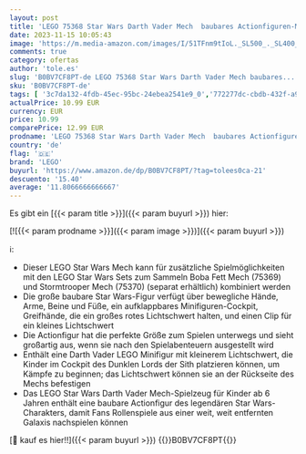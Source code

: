 ```yaml
---
layout: post
title: 'LEGO 75368 Star Wars Darth Vader Mech  baubares Actionfiguren-Modell mit Gelenkteilen  Minifiguren-Cockpit und großem roten Lichtschwert  Sammel-Spielzeug für Kinder  Jungen  Mädchen ab 6 Jahren'
date: 2023-11-15 10:05:43
image: 'https://m.media-amazon.com/images/I/51TFnm9tIoL._SL500_._SL400_.jpg'
comments: true
category: ofertas
author: 'tole.es'
slug: 'B0BV7CF8PT-de LEGO 75368 Star Wars Darth Vader Mech baubares...'
sku: 'B0BV7CF8PT-de'
tags: [ '3c7da132-4fdb-45ec-95bc-24ebea2541e9_0','772277dc-cbdb-432f-a915-25a321e9ed8c_0','772277dc-cbdb-432f-a915-25a321e9ed8c_4401','Arborist Merchandising Root','Bauspielzeug & Konstruktionsspielzeug','Bauspielzeugsets','Bereit für den Schulanfang','Best Selling','Custom Stores','Frühkindliche Betreuung','LEGO','Lego Star Wars','Lernaktivitäten und MINT','Selektion1','Self Service','Special Features Stores','Spiele, Spielzeug und Sammlerstücke für große Kinder','Spielzeug','Stores','e26659c6-d1cd-45cb-800b-2f9b432b8572_0','e26659c6-d1cd-45cb-800b-2f9b432b8572_5901','lego','​Bücher','🇩🇪', ]
actualPrice: 10.99 EUR
currency: EUR
price: 10.99
comparePrice: 12.99 EUR
prodname: 'LEGO 75368 Star Wars Darth Vader Mech  baubares Actionfiguren-Modell mit Gelenkteilen  Minifiguren-Cockpit und großem roten Lichtschwert  Sammel-Spielzeug für Kinder  Jungen  Mädchen ab 6 Jahren'
country: 'de'
flag: '🇩🇪'
brand: 'LEGO'
buyurl: 'https://www.amazon.de/dp/B0BV7CF8PT/?tag=tolees0ca-21'
descuento: '15.40'
average: '11.8066666666667'
---
```


Es gibt ein [{{< param title >}}]({{< param buyurl >}}) hier:

[![{{< param prodname >}}]({{< param image >}})]({{< param buyurl >}})

ℹ️:

- Dieser LEGO Star Wars Mech kann für zusätzliche Spielmöglichkeiten mit den LEGO Star Wars Sets zum Sammeln Boba Fett Mech (75369) und Stormtrooper Mech (75370) (separat erhältlich) kombiniert werden
- Die große baubare Star Wars-Figur verfügt über bewegliche Hände, Arme, Beine und Füße, ein aufklappbares Minifiguren-Cockpit, Greifhände, die ein großes rotes Lichtschwert halten, und einen Clip für ein kleines Lichtschwert
- Die Actionfigur hat die perfekte Größe zum Spielen unterwegs und sieht großartig aus, wenn sie nach den Spielabenteuern ausgestellt wird
- Enthält eine Darth Vader LEGO Minifigur mit kleinerem Lichtschwert, die Kinder im Cockpit des Dunklen Lords der Sith platzieren können, um Kämpfe zu beginnen; das Lichtschwert können sie an der Rückseite des Mechs befestigen
- Das LEGO Star Wars Darth Vader Mech-Spielzeug für Kinder ab 6 Jahren enthält eine baubare Actionfigur des legendären Star Wars-Charakters, damit Fans Rollenspiele aus einer weit, weit entfernten Galaxis nachspielen können

[🛒 kauf es hier!!]({{< param buyurl >}})
{{<world>}}B0BV7CF8PT{{</world>}}
